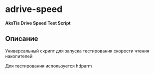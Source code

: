 # adrive-speed
**AksTis Drive Speed Test Script**

## Описание

Универсальный скрипт для запуска тестирования скорости чтения накопителей

Для тестирования используется hdparm
